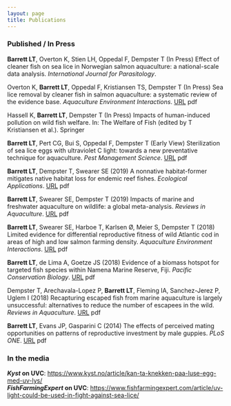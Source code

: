```yaml
---
layout: page
title: Publications
---
```

### Published / In Press
**Barrett LT**, Overton K, Stien LH, Oppedal F, Dempster T (In Press) Effect of cleaner fish on sea lice in Norwegian salmon aquaculture: a national-scale data analysis. *International Journal for Parasitology*.

Overton K, **Barrett LT**, Oppedal F, Kristiansen TS, Dempster T (In Press) Sea lice removal by cleaner fish in salmon aquaculture: a systematic review of the evidence base. *Aquaculture Environment Interactions*. [URL](https://doi.org/10.3354/aei00345) pdf

Hassell K, **Barrett LT**, Dempster T (In Press) Impacts of human-induced pollution on wild fish welfare. In: The Welfare of Fish (edited by T Kristiansen et al.). Springer

**Barrett LT**, Pert CG, Bui S, Oppedal F, Dempster T (Early View) Sterilization of sea lice eggs with ultraviolet C light: towards a new preventative technique for aquaculture. *Pest Management Science*. [URL](https://doi.org/10.1002/ps.5595) pdf

**Barrett LT**, Dempster T, Swearer SE (2019) A nonnative habitat-former mitigates native habitat loss for endemic reef fishes. *Ecological Applications*. [URL](https://doi.org/10.1002/eap.1956) pdf

**Barrett LT**, Swearer SE, Dempster T (2019) Impacts of marine and freshwater aquaculture on wildlife: a global meta-analysis. *Reviews in Aquaculture*. [URL](https://doi.org/10.1111/RAQ.12277) pdf

**Barrett LT**, Swearer SE, Harboe T, Karlsen Ø, Meier S, Dempster T (2018) Limited evidence for differential reproductive fitness of wild Atlantic cod in areas of high and low salmon farming density. *Aquaculture Environment Interactions*. [URL](https://doi.org/10.3354/aei00275) pdf

**Barrett LT**, de Lima A, Goetze JS (2018) Evidence of a biomass hotspot for targeted fish species within Namena Marine Reserve, Fiji. *Pacific Conservation Biology*. [URL](https://doi.org/10.1071/PC18034) pdf

Dempster T, Arechavala-Lopez P, **Barrett LT**, Fleming IA, Sanchez-Jerez P, Uglem I (2018) Recapturing escaped fish from marine aquaculture is largely unsuccessful: alternatives to reduce the number of escapees in the wild. *Reviews in Aquaculture*. [URL](https://doi.org/10.1111/raq.12153) pdf

**Barrett LT**, Evans JP, Gasparini C (2014) The effects of perceived mating opportunities on patterns of reproductive investment by male guppies. *PLoS ONE*. [URL](https://doi.org/10.1371/journal.pone.0093780) pdf
  
### In the media
***Kyst* on UVC**: https://www.kyst.no/article/kan-ta-knekken-paa-luse-egg-med-uv-lys/  
***FishFarmingExpert* on UVC**: https://www.fishfarmingexpert.com/article/uv-light-could-be-used-in-fight-against-sea-lice/  
